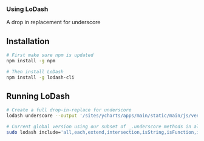 ### Using LoDash

A drop in replacement for underscore

## Installation

```bash
# First make sure npm is updated
npm install -g npm

# Then install LoDash
npm install -g lodash-cli
```

## Running LoDash

```bash
# Create a full drop-in-replace for underscore
lodash underscore --output '/sites/ycharts/apps/main/static/main/js/vendors/lodash-2.4.1.underscore.js'

# Current global version using our subset of _.underscore methods in all of YCharts frontend
sudo lodash include='all,each,extend,intersection,isString,isFunction,isElement,once,sortBy,uniqueId,zip' --output '/sites/ycharts/apps/main/static/main/js/vendors/lodash-2.4.1.ycharts-global.js'
```
